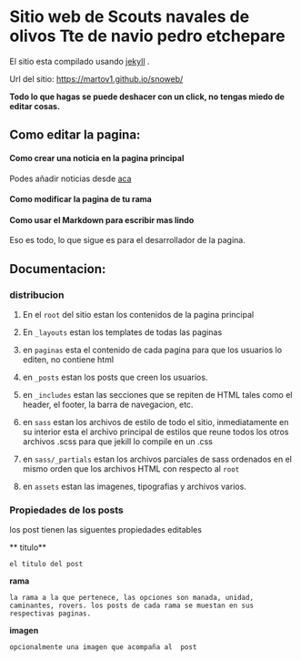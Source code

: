 # Sitio web de Scouts navales de olivos Tte de navio pedro etchepare


El sitio esta compilado usando  [jekyll](https://jekyllrb.com/) .

Url del sitio: https://martov1.github.io/snoweb/

**Todo lo que hagas se puede deshacer con un click, no tengas miedo de editar cosas.**


## Como editar la pagina:


####  Como crear una noticia en la pagina principal

Podes añadir noticias desde  [aca](https://github.com/martov1/snoweb/edit/master/_data/noticias.yml)

####  Como modificar la pagina de tu rama

####  Como usar el Markdown para escribir mas lindo

Eso es todo, lo que sigue es para el desarrollador de la pagina.

## Documentacion:

###  distribucion

1. En el `root` del sitio estan los contenidos de la pagina principal

2. En `_layouts` estan los templates de todas las paginas

3. en `paginas` esta el contenido de cada pagina para que los usuarios lo editen, no contiene html

4. en `_posts` estan los posts que creen los usuarios.

5. en `_includes` estan las secciones que se repiten de HTML tales como el header, el footer, la barra de navegacion, etc.

6. en `sass` estan los archivos de estilo de todo el sitio, inmediatamente en su interior esta el archivo principal de estilos que reune todos los otros archivos .scss para que jekill lo compile en un .css

7. en  `sass/_partials` estan los archivos parciales de sass ordenados en el mismo orden que los archivos HTML con respecto al `root`

8. en  `assets` estan las imagenes, tipografias y archivos varios.

### Propiedades de los posts
los post tienen las siguentes propiedades editables

** titulo**

    el titulo del post

**rama**

    la rama a la que pertenece, las opciones son manada, unidad, caminantes, rovers. los posts de cada rama se muestan en sus respectivas paginas.

**imagen**

    opcionalmente una imagen que acompaña al  post
